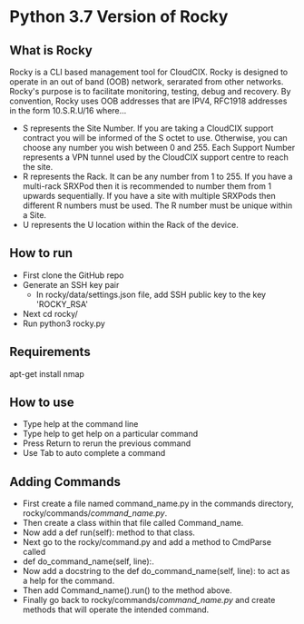 # Python 3.7 Version of Rocky

## What is Rocky

Rocky is a CLI based management tool for CloudCIX. Rocky is designed to operate in an out of band (OOB) network, serarated from other networks. Rocky's purpose is to facilitate monitoring, testing, debug and recovery. By convention, Rocky uses OOB addresses that are IPV4, RFC1918 addresses in the form 10.S.R.U/16 where...

*	S represents the Site Number. If you are taking a CloudCIX support contract you will be informed of the S octet to use. Otherwise, you can choose any number you wish between 0 and 255. Each Support Number represents a VPN tunnel used by the CloudCIX support centre to reach the site.
*	R represents the Rack. It can be any number from 1 to 255. If you have a multi-rack SRXPod then it is recommended to number them from 1 upwards sequentially. If you have a site with multiple SRXPods then different R numbers must be used. The R number must be unique within a Site.
*	U represents the U location within the Rack of the device.


## How to run

* First clone the GitHub repo
* Generate an SSH key pair
  * In rocky/data/settings.json file, add SSH public key to the key 'ROCKY_RSA'
* Next cd rocky/
* Run python3 rocky.py


## Requirements

apt-get install nmap

## How to use

* Type help at the command line
* Type help <command> to get help on a particular command
* Press Return to rerun the previous command
* Use Tab to auto complete a command

## Adding Commands

* First create a file named command_name.py in the commands directory, rocky/commands/*command_name.py*.
* Then create a class within that file called Command_name.
* Now add a def run(self): method to that class.
* Next go to the rocky/command.py and add a method to CmdParse called
* def do_command_name(self, line):.
* Now add a docstring to the def do_command_name(self, line): to act as a help for the command.
* Then add Command_name().run() to the method above.
* Finally go back to rocky/commands/*command_name.py* and create methods that will operate the intended command.
